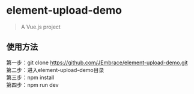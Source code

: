 # element-upload-demo

> A Vue.js project

## 使用方法

第一步：git clone https://github.com/JEmbrace/element-upload-demo.git  
第二步：进入element-upload-demo目录  
第三步：npm install  
第四步：npm run dev
